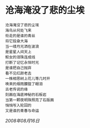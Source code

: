 # 沧海淹没了悲的尘埃

    沧海淹没了悲的尘埃
    海鸟从何处飞来
    衔走的是谁的青丝
    将它投身大海
    当一缕月光洒在波浪
    是星星人间天上
    鲛女的泪珠连成线
    打断了记忆永恒时光
    是谁把自己抛弃
    看不见红颜老去
    一株相思树上花儿等几时开
    唤来的烟雨朦胧了眼泪
    古老传说的缘
    刻画在海底神秘的石板岩
    当第一颗夜明珠照亮了石版画
    悄悄写入轮回的
    又是谁的青春与命运

_2008年08月16日_